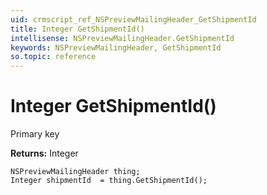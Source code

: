```yaml
---
uid: crmscript_ref_NSPreviewMailingHeader_GetShipmentId
title: Integer GetShipmentId()
intellisense: NSPreviewMailingHeader.GetShipmentId
keywords: NSPreviewMailingHeader, GetShipmentId
so.topic: reference
---
```


# Integer GetShipmentId()

Primary key

**Returns:** Integer

```crmscript
NSPreviewMailingHeader thing;
Integer shipmentId  = thing.GetShipmentId();
```

